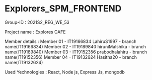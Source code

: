 # Explorers_SPM_FRONTEND

Group-ID : 2021S2_REG_WE_53

Project name : Explores CAFE

Member details : 
  Member 01 - IT19166834 LahiruS1997 - branch name(IT19166834) 
  Member 02 - IT19189840 hiruniMalshika - branch name(IT19189840) 
  Member 03 - IT19152356 prabodhalahiru - branch name(IT19152356) 
  Member 04 - IT19132624 Hasitha20 - branch name(IT19132624)

Used Yechnologies : React, Node js, Express Js, mongodb
